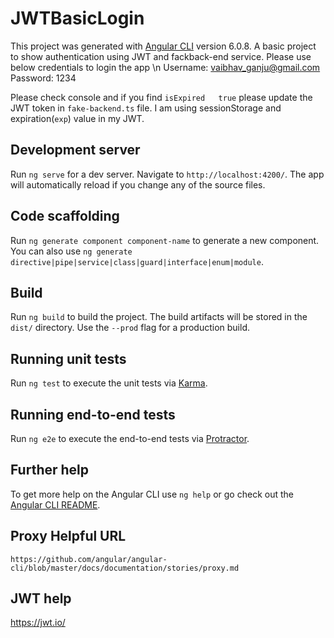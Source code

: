 # JWTBasicLogin

This project was generated with [Angular CLI](https://github.com/angular/angular-cli) version 6.0.8.
A basic project to show authentication using JWT and fackback-end service. 
Please use below credentials to login the app \n
Username: vaibhav_ganju@gmail.com
Password: 1234

Please check console and if you find `isExpired   true` please update the JWT token in `fake-backend.ts` file.
I am using sessionStorage and expiration(`exp`) value in my JWT.

## Development server

Run `ng serve` for a dev server. Navigate to `http://localhost:4200/`. The app will automatically reload if you change any of the source files.

## Code scaffolding

Run `ng generate component component-name` to generate a new component. You can also use `ng generate directive|pipe|service|class|guard|interface|enum|module`.

## Build

Run `ng build` to build the project. The build artifacts will be stored in the `dist/` directory. Use the `--prod` flag for a production build.

## Running unit tests

Run `ng test` to execute the unit tests via [Karma](https://karma-runner.github.io).

## Running end-to-end tests

Run `ng e2e` to execute the end-to-end tests via [Protractor](http://www.protractortest.org/).

## Further help

To get more help on the Angular CLI use `ng help` or go check out the [Angular CLI README](https://github.com/angular/angular-cli/blob/master/README.md).

## Proxy Helpful URL
`https://github.com/angular/angular-cli/blob/master/docs/documentation/stories/proxy.md`

## JWT help 
https://jwt.io/
